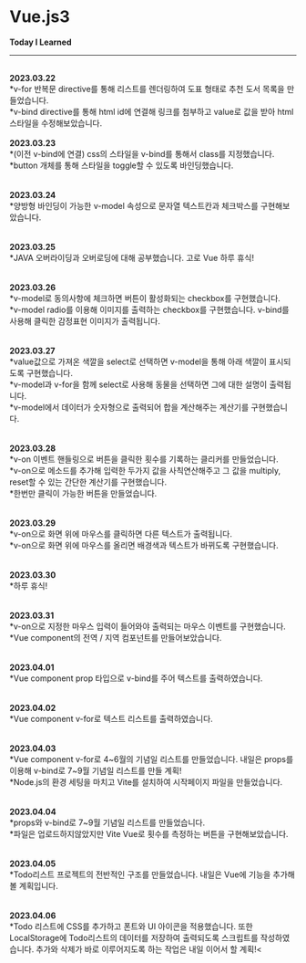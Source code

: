# Vue.js3
<strong>Today I Learned</strong>
<hr>
<br>
<strong>2023.03.22</strong><br>
*v-for 반복문 directive를 통해 리스트를 렌더링하여 도표 형태로 추천 도서 목록을 만들었습니다.<br>
*v-bind directive를 통해 html id에 연결해 링크를 첨부하고 value로 값을 받아 html 스타일을 수정해보았습니다.<br>
<br>
<strong>2023.03.23</strong><br>
*(이전 v-bind에 연결) css의 스타일을 v-bind를 통해서 class를 지정했습니다.<br>
*button 개체를 통해 스타일을 toggle할 수 있도록 바인딩했습니다.<br>
<br>
<br>
<strong>2023.03.24</strong><br>
*양방형 바인딩이 가능한 v-model 속성으로 문자열 텍스트칸과 체크박스를 구현해보았습니다.<br>
<br>
<br>
<strong>2023.03.25</strong><br>
*JAVA 오버라이딩과 오버로딩에 대해 공부했습니다. 고로 Vue 하루 휴식!<br>
<br>
<br>
<strong>2023.03.26</strong><br>
*v-model로 동의사항에 체크하면 버튼이 활성화되는 checkbox를 구현했습니다.<br>
*v-model radio를 이용해 이미지를 출력하는 checkbox를 구현했습니다. v-bind를 사용해 클릭한 감정표현 이미지가 출력됩니다.<br>
<br>
<br>
<strong>2023.03.27</strong><br>
*value값으로 가져온 색깔을 select로 선택하면 v-model을 통해 아래 색깔이 표시되도록 구현했습니다.<br>
*v-model과 v-for을 함께 select로 사용해 동물을 선택하면 그에 대한 설명이 출력됩니다.<br>
*v-model에서 데이터가 숫자형으로 출력되어 합을 계산해주는 계산기를 구현했습니다.<br>
<br>
<br>
<strong>2023.03.28</strong><br>
*v-on 이벤트 핸들링으로 버튼을 클릭한 횟수를 기록하는 클리커를 만들었습니다.<br>
*v-on으로 메소드를 추가해 입력한 두가지 값을 사칙연산해주고 그 값을 multiply, reset할 수 있는 간단한 계산기를 구현했습니다.<br>
*한번만 클릭이 가능한 버튼을 만들었습니다.<br>
<br>
<br>
<strong>2023.03.29</strong><br>
*v-on으로 화면 위에 마우스를 클릭하면 다른 텍스트가 출력됩니다.<br>
*v-on으로 화면 위에 마우스를 올리면 배경색과 텍스트가 바뀌도록 구현했습니다.<br>
<br>
<br>
<strong>2023.03.30</strong><br>
*하루 휴식!<br>
<br>
<br>
<strong>2023.03.31</strong><br>
*v-on으로 지정한 마우스 입력이 들어와야 출력되는 마우스 이벤트를 구현했습니다.<br>
*Vue component의 전역 / 지역 컴포넌트를 만들어보았습니다.<br>
<br>
<br>
<strong>2023.04.01</strong><br>
*Vue component prop 타입으로 v-bind를 주어 텍스트를 출력하였습니다.<br>
<br>
<br>
<strong>2023.04.02</strong><br>
*Vue component v-for로 텍스트 리스트를 출력하였습니다.<br>
<br>
<br>
<strong>2023.04.03</strong><br>
*Vue component v-for로 4~6월의 기념일 리스트를 만들었습니다. 내일은 props를 이용해 v-bind로 7~9월 기념일 리스트를 만들 계획!<br>
*Node.js의 환경 세팅을 마치고 Vite를 설치하여 시작페이지 파일을 만들었습니다. <br>
<br>
<br>
<strong>2023.04.04</strong><br>
*props와 v-bind로 7~9월 기념일 리스트를 만들었습니다. <br>
*파일은 업로드하지않았지만 Vite Vue로 횟수를 측정하는 버튼을 구현해보았습니다.<br>
<br>
<br>
<strong>2023.04.05</strong><br>
*Todo리스트 프로젝트의 전반적인 구조를 만들었습니다. 내일은 Vue에 기능을 추가해 볼 계획입니다.<br>
<br>
<br>
<strong>2023.04.06</strong><br>
*Todo 리스트에 CSS를 추가하고 폰트와 UI 아이콘을 적용했습니다. 또한 LocalStorage에 Todo리스트의 데이터를 저장하여 출력되도록 스크립트를 작성하였습니다. 추가와 삭제가 바로 이루어지도록 하는 작업은 내일 이어서 할 계획!<
